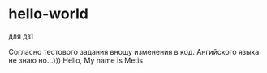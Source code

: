 # hello-world
для дз1

Согласно тестового задания внощу изменения в код.
Ангийского языка не знаю но...)))
Hello, My name is Metis 
